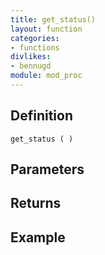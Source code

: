 ```yaml
---
title: get_status()
layout: function
categories:
- functions
divlikes:
- bennugd
module: mod_proc
---
```


## Definition

    get_status ( )

## Parameters

## Returns

## Example
